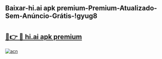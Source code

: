 
## Baixar-hi.ai apk premium-Premium-Atualizado-Sem-Anúncio-Grátis-!gyug8

# <h2><a href="https://andorid.site?title=hi.ai_apk_premium&ref=27">🔗👉 🔴 hi.ai apk premium</a></h2>

[![acn](https://github.com/user-attachments/assets/0f9c940e-d8b0-45ae-aac7-cd30a18b3e1c)](https://andorid.site?title=hi.ai_apk_premium&ref=27)

